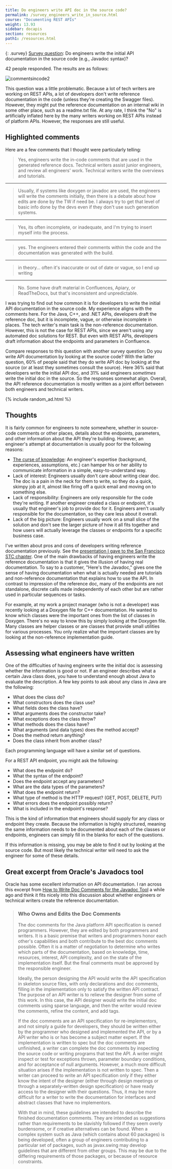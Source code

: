 ```yaml
---
title: Do engineers write API doc in the source code?
permalink: /survey_engineers_write_in_source.html
course: "Documenting REST APIs"
weight: 13.93
sidebar: docapis
section: resources
path1: /resources.html
---
```


{: .survey}
[Survey question](survey_introduction.html): Do engineers write the initial API documentation in the source code (e.g., Javadoc syntax)?

42 people responded. The results are as follows:

![commentsincode2](images/commentsincode2.png)

This question was a little problematic. Because a lot of tech writers are working on REST APIs, a lot of developers don't write reference documentation in the code (unless they're creating the Swagger files). However, they might put the reference documentation on an internal wiki in some other place, such as a readme.txt file. At any rate, I think the "No" is artificially inflated here by the many writers working on REST APIs instead of platform APIs. However, the responses are still useful.

## Highlighted comments

Here are a few comments that I thought were particularly telling:

> Yes, engineers write the in-code comments that are used in the generated reference docs. Technical writers assist junior engineers, and review all engineers' work. Technical writers write the overviews and tutorials.

* * *

> Usually, if systems like doxygen or javadoc are used, the engineers will write the comments initially, then there is a debate about how edits are done by the TW if need be. I always try to get that level of basic info done by the devs even if they don't use such generation systems.

* * *

> Yes, its often incomplete, or inadequate, and I'm trying to insert myself into the process.

* * *

> yes. The engineers entered their comments within the code and the documentation was generated with the build.

* * *

> in theory… often it's inaccurate or out of date or vague, so I end up writing

* * *

> No. Some have draft material in Confluences, Apiary, or ReadTheDocs, but that's inconsistent and unpredictable.

I was trying to find out how common it is for developers to write the initial API documentation in the source code. My experience aligns with the comments here. For the Java, C++, and .NET APIs, developers draft the reference doc, but it is incomplete, vague, or otherwise incomplete in places. The tech writer's main task is the non-reference documentation. However, this is not the case for REST APIs, since we aren't using any automated doc solutions for REST. But even with REST APIs, developers draft information about the endpoints and parameters in Confluence.

Compare responses to this question with another survey question: Do you write API documentation by looking at the source code? With the latter question, 60% of people said that they do write API doc by looking at the source (or at least they sometimes consult the source). Here 36% said that developers write the initial API doc, and 31% said engineers _sometimes_ write the initial doc in the source. So the responses somewhat align. Overall, the API reference documentation is mostly written as a joint effort between both engineers and technical writers.

{% include random_ad.html %}

## Thoughts

It is fairly common for engineers to note somewhere, whether in source-code comments or other places, details about the endpoints, parameters, and other information about the API they're building. However, an engineer's attempt at documentation is usually poor for the following reasons:

*   [The curse of knowledge](http://idratherbewriting.com/2007/01/24/the-curse-of-knowledge-the-more-you-know-the-worse-communicator-you-become/): An engineer's expertise (background, experiences, assumptions, etc.) can hamper his or her ability to communicate information in a simple, easy-to-understand way.
*   Lack of interest: Engineers usually don't care about writing clear doc. The doc is a pain in the neck for them to write, so they do a quick, skimpy job at it, almost like firing off a quick email and moving on to something else.
*   Lack of responsibility: Engineers are only responsible for the code they're writing. If another engineer created a class or endpoint, it's usually that engineer's job to provide doc for it. Engineers aren't usually responsible for the documentation, so they care less about it overall.
*   Lack of the big picture: Engineers usually work on a small slice of the solution and don't see the larger picture of how it all fits together and how users will actually leverage the classes or endpoints for a specific business case.

I've written about pros and cons of developers writing reference documentation previously. See the [presentation I gave to the San Francisco STC chapter](http://idratherbewriting.com/2014/10/16/api-doc-presentation-slides-and-recording/). One of the main drawbacks of having engineers write the reference documentation is that it gives the illusion of having real documentation. To say to a customer, "Here's the Javadoc," gives one the sense of having documentation when what is actually needed are tutorials and non-reference documentation that explains how to use the API. In contrast to impression of the reference doc, many of the endpoints are not standalone, discrete calls made independently of each other but are rather used in particular sequences or tasks.

For example, at my work a project manager (who is not a developer) was recently looking at a Doxygen file for C++ documentation. He wanted to know which classes were the important ones from the list of classes in Doxygen. There's no way to know this by simply looking at the Doxygen file. Many classes are helper classes or are classes that provide small utilities for various processes. You only realize what the important classes are by looking at the non-reference implementation guide.

## Assessing what engineers have written

One of the difficulties of having engineers write the initial doc is assessing whether the information is good or not. If an engineer describes what a certain Java class does, you have to understand enough about Java to evaluate the description. A few key points to ask about any class in Java are the following:

*   What does the class do?
*   What constructors does the class use?
*   What fields does the class have?
*   What arguments does the constructor take?
*   What exceptions does the class throw?
*   What methods does the class have?
*   What arguments (and data types) does the method accept?
*   Does the method return anything?
*   Does the class inherit from another class?

Each programming language will have a similar set of questions.

For a REST API endpoint, you might ask the following:

*   What does the endpoint do?
*   What the syntax of the endpoint?
*   Does the endpoint accept any parameters?
*   What are the data types of the parameters?
*   What does the endpoint return?
*   What type of method is the HTTP request? (GET, POST, DELETE, PUT)
*   What errors does the endpoint possibly return?
*   What is included in the endpoint's response?

This is the kind of information that engineers should supply for any class or endpoint they create. Because the information is highly structured, meaning the same information needs to be documented about each of the classes or endpoints, engineers can simply fill in the blanks for each of the questions.

If this information is missing, you may be able to find it out by looking at the source code. But most likely the technical writer will need to ask the engineer for some of these details.

## Great excerpt from Oracle's Javadocs tool

Oracle has some excellent information on API documentation. I ran across this excerpt from [How to Write Doc Comments for the Javadoc Tool](http://www.oracle.com/technetwork/java/javase/documentation/index-137868.html#principles) a while ago and think it fits nicely into this discussion about whether engineers or technical writers create the reference documentation.

> ### Who Owns and Edits the Doc Comments
>
> The doc comments for the Java platform API specification is owned programmers. However, they are edited by both programmers and writers. It is a basic premise that writers and programmers honor each other's capabilities and both contribute to the best doc comments possible. Often it is a matter of negotiation to determine who writes which parts of the documentation, based on knowledge, time, resources, interest, API complexity, and on the state of the implementation itself. But the final comments must be approved by the responsible engineer.
>
> Ideally, the person designing the API would write the API specification in skeleton source files, with only declarations and doc comments, filling in the implementation only to satisfy the written API contract. The purpose of an API writer is to relieve the designer from some of this work. In this case, the API designer would write the initial doc comments using sparse language, and then the writer would review the comments, refine the content, and add tags.
>
> If the doc comments are an API specification for re-implementors, and not simply a guide for developers, they should be written either by the programmer who designed and implemented the API, or by a API writer who is or has become a subject matter expert. If the implementation is written to spec but the doc comments are unfinished, a writer can complete the doc comments by inspecting the source code or writing programs that test the API. A writer might inspect or test for exceptions thrown, parameter boundary conditions, and for acceptance of null arguments. However, a much more difficult situation arises if the implementation is not written to spec. Then a writer can proceed to write an API specification only if they either know the intent of the designer (either through design meetings or through a separately-written design specification) or have ready access to the designer with their questions. Thus, it may be more difficult for a writer to write the documentation for interfaces and abstract classes that have no implementors.
>
> With that in mind, these guidelines are intended to describe the finished documentation comments. They are intended as suggestions rather than requirements to be slavishly followed if they seem overly burdensome, or if creative alternatives can be found. When a complex system such as Java (which contains about 60 packages) is being developed, often a group of engineers contributing to a particular set of packages, such as javax.swing may develop guidelines that are different from other groups. This may be due to the differing requirements of those packages, or because of resource constraints.
